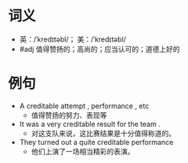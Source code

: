 # 词义
- 英：/ˈkredɪtəbl/； 美：/ˈkredɪtəbl/
- #adj 值得赞扬的；高尚的；应当认可的；道德上好的
# 例句
- A creditable attempt , performance , etc
	- 值得赞扬的努力、表现等
- It was a very creditable result for the team .
	- 对这支队来说，这比赛结果是十分值得称道的。
- They turned out a quite creditable performance
	- 他们上演了一场相当精彩的表演。
